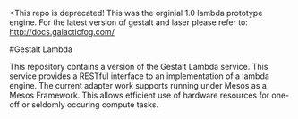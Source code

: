 <This repo is deprecated!  This was the orginial 1.0 lambda prototype engine.   For the latest version of gestalt and laser please refer to: http://docs.galacticfog.com/



#Gestalt Lambda

This repository contains a version of the Gestalt Lambda service.  This service provides a RESTful interface to an implementation 
of a lambda engine.  The current adapter work supports running under Mesos as a Mesos Framework.  This allows efficient use of 
hardware resources for one-off or seldomly occuring compute tasks.
